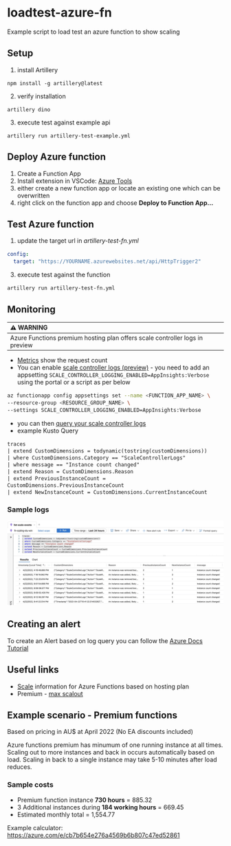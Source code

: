 # loadtest-azure-fn
Example script to load test an azure function to show scaling

## Setup 
1. install Artillery
```
npm install -g artillery@latest
```
2. verify installation
```
artillery dino
```
3. execute test against example api
```
artillery run artillery-test-example.yml
```

## Deploy Azure function
1. Create a Function App
2. Install extension in VSCode: [Azure Tools](https://marketplace.visualstudio.com/items?itemName=ms-vscode.vscode-node-azure-pack)
3. either create a new function app or locate an existing one which can be overwritten
4. right click on the function app and choose **Deploy to Function App...**

## Test Azure function
1. update the target url in *artillery-test-fn.yml*
```yaml
config:
  target: "https://YOURNAME.azurewebsites.net/api/HttpTrigger2"

```
3. execute test against the function
```
artillery run artillery-test-fn.yml
```
## Monitoring
| :warning: WARNING          |
|:---------------------------|
| Azure Functions premium hosting plan offers scale controller logs in preview      |

- [Metrics](https://docs.microsoft.com/en-us/azure/azure-functions/monitor-metrics?tabs=portal) show the request count
- You can enable [scale controller logs (preview)](https://docs.microsoft.com/en-us/azure/azure-functions/configure-monitoring?tabs=v2#configure-scale-controller-logs) - you need to add an appsetting ```SCALE_CONTROLLER_LOGGING_ENABLED=AppInsights:Verbose``` using the portal or a script as per below
```bash
az functionapp config appsettings set --name <FUNCTION_APP_NAME> \
--resource-group <RESOURCE_GROUP_NAME> \
--settings SCALE_CONTROLLER_LOGGING_ENABLED=AppInsights:Verbose
```
- you can then [query your scale controller logs](https://docs.microsoft.com/en-us/azure/azure-functions/analyze-telemetry-data#query-scale-controller-logs)
- example Kusto Query
```pwsh
traces 
| extend CustomDimensions = todynamic(tostring(customDimensions))
| where CustomDimensions.Category == "ScaleControllerLogs"
| where message == "Instance count changed"
| extend Reason = CustomDimensions.Reason
| extend PreviousInstanceCount = CustomDimensions.PreviousInstanceCount
| extend NewInstanceCount = CustomDimensions.CurrentInstanceCount
```
### Sample logs
![Screenshot from Azure Portal](./sample-logs.jpg "Title")

## Creating an alert
To create an Alert based on log query you can follow the [Azure Docs Tutorial](https://docs.microsoft.com/en-us/azure/azure-monitor/alerts/tutorial-log-alert)

## Useful links
- [Scale](https://docs.microsoft.com/en-us/azure/azure-functions/functions-scale#scale) information for Azure Functions based on hosting plan
- Premium - [max scalout](https://docs.microsoft.com/en-us/azure/azure-functions/functions-premium-plan?tabs=portal#region-max-scale-out)


## Example scenario - Premium functions
Based on pricing in AU$ at April 2022 (No EA discounts included)

Azure functions premium has minumum of one running instance at all times. Scaling out to more instances and back in occurs automatically based on load. Scaling in back to a single instance may take 5-10 minutes after load reduces.

### Sample costs
- Premium function instance **730 hours** = 885.32
- 3 Additional instances during **184 working hours** = 669.45
- Estimated monthly total = 1,554.77

Example calculator:
https://azure.com/e/cb7b654e276a4569b6b807c47ed52861